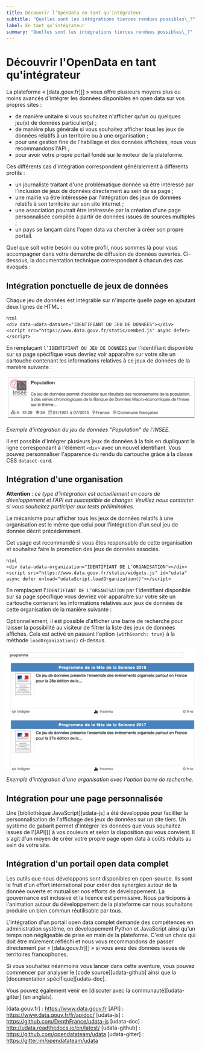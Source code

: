 ```yaml
---
title: Découvrir l’OpenData en tant qu’intégrateur
subtitle: "Quelles sont les intégrations tierces rendues possibles\_?"
label: En tant qu’intégrateur
summary: "Quelles sont les intégrations tierces rendues possibles\_?"
---
```


# Découvrir l'OpenData en tant qu'intégrateur

La plateforme « [data.gouv.fr][] » vous offre plusieurs moyens plus ou moins avancés d'intégrer les données disponibles en open data sur vos propres sites :

- de manière unitaire si vous souhaitez n'afficher qu'un ou quelques jeu(x) de données particulier(s) ;
- de manière plus générale si vous souhaitez afficher tous les jeux de données relatifs à un territoire ou à une organisation ;
- pour une gestion fine de l'habillage et des données affichées, nous vous recommandons l'API ;
- pour avoir votre propre portail fondé sur le moteur de la plateforme.

Ces différents cas d'intégration correspondent généralement à différents profils :

- un journaliste traitant d'une problématique donnée va être intéressé par l'inclusion de jeux de données directement au sein de sa page ;
- une mairie va être intéressée par l'intégration des jeux de données relatifs à son territoire sur son site internet ;
- une association pourrait être intéressée par la création d'une page personnalisée compilée à partir de données issues de sources multiples ;
- un pays se lançant dans l'open data va chercher à créer son propre portail.

Quel que soit votre besoin ou votre profil, nous sommes là pour vous accompagner dans votre démarche de diffusion de données ouvertes. Ci-dessous, la documentation technique correspondant à chacun des cas évoqués :

## Intégration ponctuelle de jeux de données

Chaque jeu de données est intégrable sur n'importe quelle page en ajoutant deux lignes de HTML :

```
html
<div data-udata-dataset="IDENTIFIANT DU JEU DE DONNÉES"></div>
<script src="https://www.data.gouv.fr/static/oembed.js" async defer></script>
```

En remplaçant `l’IDENTIFIANT DU JEU DE DONNÉES` par l'identifiant disponible sur sa page spécifique vous devriez voir apparaître sur votre site un cartouche contenant les informations relatives à ce jeux de données de la manière suivante :

![Exemple d’intégration d’une jeu de données](/img/faq/integration/exemple-dataset.png)

_Exemple d'intégration du jeu de données "Population" de l'INSEE._

Il est possible d'intégrer plusieurs jeux de données à la fois en dupliquant la ligne correspondant à l'élément `<div>` avec un nouvel identifiant. Vous pouvez personnaliser l'apparence du rendu du cartouche grâce à la classe CSS `dataset-card`.

## Intégration d'une organisation

**Attention** : _ce type d'intégration est actuellement en cours de développement et l'API est susceptible de changer. Veuillez nous contacter si vous souhaitez participer aux tests préliminaires._

Le mécanisme pour afficher tous les jeux de données relatifs à une organisation est le même que celui pour l'intégration d'un seul jeu de donnée décrit précédemment.

Cet usage est recommandé si vous êtes responsable de cette organisation et souhaitez faire la promotion des jeux de données associés.

```
html
<div data-udata-organization="IDENTIFIANT DE L’ORGANISATION"></div>
<script src="https://www.data.gouv.fr/static/widgets.js" id="udata" async defer onload="udataScript.loadOrganization()"></script>
```

En remplaçant l'`IDENTIFIANT DE L’ORGANISATION` par l'identifiant disponible sur sa page spécifique vous devriez voir apparaître sur votre site un cartouche contenant les informations relatives aux jeux de données de cette organisation de la manière suivante :

Optionnellement, il est possible d'afficher une barre de recherche pour laisser la possibilité au visiteur de filtrer la liste des jeux de données affichés. Cela est activé en passant l'option `{withSearch: true}` à la méthode `loadOrganization()` ci-dessus.

![Exemple d’intégration d’une organisation](/img/faq/integration/exemple-organisation.png) _Exemple d'intégration d'une organisation avec l'option barre de recherche._

## Intégration pour une page personnalisée

Une [bibliothèque JavaScript][udata-js] a été développée pour faciliter la personnalisation de l'affichage des jeux de données sur un site tiers. Un système de gabarit permet d'intégrer les données que vous souhaitez issues de l'[API][] à vos couleurs et selon la disposition qui vous convient. Il s'agit d'un moyen de créer votre propre page open data à coûts réduits au sein de votre site.

## Intégration d'un portail open data complet

Les outils que nous développons sont disponibles en open-source. Ils sont le fruit d'un effort international pour créer des synergies autour de la donnée ouverte et mutualiser nos efforts de développement. La gouvernance est inclusive et la licence est permissive. Nous participons à l'animation autour du développement de la plateforme car nous souhaitons produire un bien commun réutilisable par tous.

L'intégration d'un portail open data complet demande des compétences en administration système, en développement Python et JavaScript ainsi qu'un temps non négligeable de prise en main de la plateforme. C'est un choix qui doit être mûrement réfléchi et nous vous recommandons de passer directement par « [data.gouv.fr][] » si vous avez des données issues de territoires francophones.

Si vous souhaitez néanmoins vous lancer dans cette aventure, vous pouvez commencer par analyser le [code source][udata-github] ainsi que la [documentation spécifique][udata-doc].

Vous pouvez également venir en [discuter avec la communauté][udata-gitter] (en anglais).

[data.gouv.fr] : <https://www.data.gouv.fr> [API] : <https://www.data.gouv.fr/fr/apidoc/> [udata-js] : <https://github.com/DepthFrance/udata-js> [udata-doc] : <http://udata.readthedocs.io/en/latest/> [udata-github] : <https://github.com/opendatateam/udata> [udata-gitter] : <https://gitter.im/opendatateam/udata>
